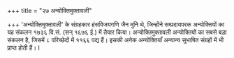 +++
title = "२७ अन्योक्तिमुक्तावली"

+++
'अन्योक्तिमुक्तावली' के संग्रहकार हंसविजयगणि जैन मुनि थे, जिन्होंने सम्प्रदायपरक अन्योक्तियों का यह संकलन १७३६ वि.सं. (सन् १६७६ ई.) में तैयार किया। अन्योक्तिमुक्तावली अन्योक्तियों का सबसे बड़ा संकलन है, जिसमें ८ परिच्छेदों में ११६६ पद्य हैं। इसकी अनेक अन्योक्तियाँ अन्यान्य सुभाषित संग्रहों में भी प्राप्त होती हैं। I